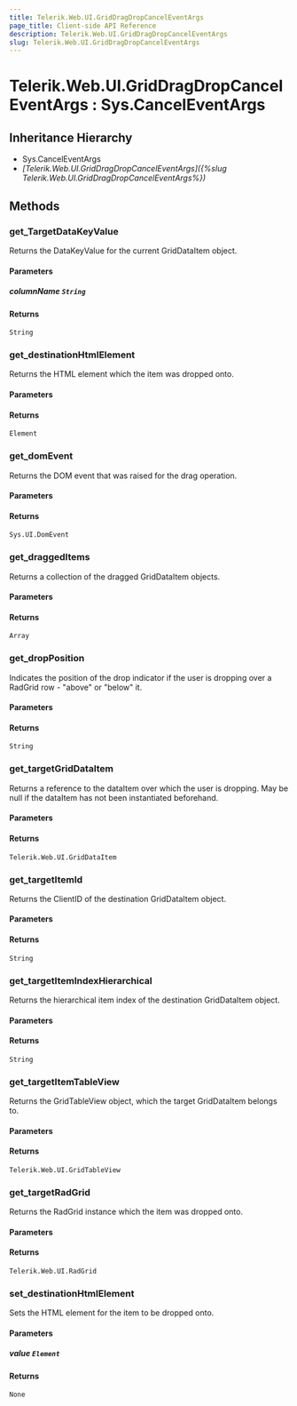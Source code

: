 ```yaml
---
title: Telerik.Web.UI.GridDragDropCancelEventArgs
page_title: Client-side API Reference
description: Telerik.Web.UI.GridDragDropCancelEventArgs
slug: Telerik.Web.UI.GridDragDropCancelEventArgs
---
```


# Telerik.Web.UI.GridDragDropCancelEventArgs : Sys.CancelEventArgs 

## Inheritance Hierarchy

* Sys.CancelEventArgs
* *[Telerik.Web.UI.GridDragDropCancelEventArgs]({%slug Telerik.Web.UI.GridDragDropCancelEventArgs%})*

## Methods

###  get_TargetDataKeyValue

Returns the DataKeyValue for the current GridDataItem object.

#### Parameters

##### columnName `String`

#### Returns

`String` 

###  get_destinationHtmlElement

Returns the HTML element which the item was dropped onto.

#### Parameters

#### Returns

`Element` 

###  get_domEvent

Returns the DOM event that was raised for the drag operation.

#### Parameters

#### Returns

`Sys.UI.DomEvent` 

###  get_draggedItems

Returns a collection of the dragged GridDataItem objects.

#### Parameters

#### Returns

`Array` 

###  get_dropPosition

Indicates the position of the drop indicator if the user is dropping over a RadGrid row - "above" or "below" it.

#### Parameters

#### Returns

`String` 

###  get_targetGridDataItem

Returns a reference to the dataItem over which the user is dropping. May be null if the dataItem has not been instantiated beforehand.

#### Parameters

#### Returns

`Telerik.Web.UI.GridDataItem` 

###  get_targetItemId

Returns the ClientID of the destination GridDataItem object.

#### Parameters

#### Returns

`String` 

###  get_targetItemIndexHierarchical

Returns the hierarchical item index of the destination GridDataItem object.

#### Parameters

#### Returns

`String` 

###  get_targetItemTableView

Returns the GridTableView object, which the target GridDataItem belongs to.

#### Parameters

#### Returns

`Telerik.Web.UI.GridTableView` 

###  get_targetRadGrid

Returns the RadGrid instance which the item was dropped onto.

#### Parameters

#### Returns

`Telerik.Web.UI.RadGrid` 

###  set_destinationHtmlElement

Sets the HTML element for the item to be dropped onto.

#### Parameters

##### value `Element`

#### Returns

`None` 


